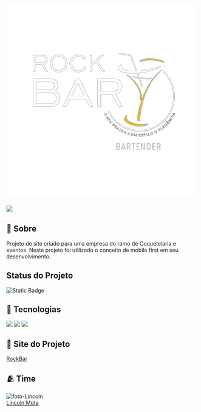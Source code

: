 
<h1> <img src ="/assets/img/logo-rock.png" alt="Logo Rock Bar"></h1>

<img src="https://img.shields.io/github/license/LincolnMota07/rock-bar-mobile-prot-tipo">

<h2> 📜 Sobre</h2>
<p>Projeto de site criado para uma empresa do ramo de Coquetelaria e eventos. Neste projeto foi utilizado o conceito de mobile first em seu desenvolvimento.</p>

## Status do Projeto
![Static Badge](https://img.shields.io/badge/PROJETO-CONCLU%C3%8DDO-blue)



## 🚀 Tecnologias
<div>
  <img src="https://img.shields.io/badge/HTML-239120?style=for-the-badge&logo=html5&logoColor=white">
  <img src="https://img.shields.io/badge/CSS-239120?&style=for-the-badge&logo=css3&logoColor=white">
  <img src="https://img.shields.io/badge/JavaScript-F7DF1E?style=for-the-badge&logo=javascript&logoColor=black">
</div>

## 🔗 Site do Projeto
<a href="https://rock-bar-mobile-prototipo.vercel.app/#" target="_blank">RockBar</a>


## 🫂 Time
<img src="https://avatars.githubusercontent.com/u/116844681?v=4" alt="foto-Lincoln" width=115><br><a href="https://github.com/LincolnMota07" target="_blank">Lincoln Mota</a>
